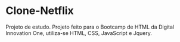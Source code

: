 # Clone-Netflix
Projeto de estudo. Projeto feito para o Bootcamp de HTML da Digital Innovation One, utiliza-se HTML, CSS, JavaScript e Jquery.
